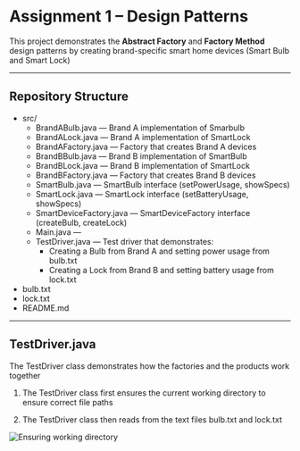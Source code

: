 # Assignment 1  – Design Patterns 

This project demonstrates the **Abstract Factory** and **Factory Method** design patterns by creating brand-specific smart home devices (Smart Bulb and Smart Lock)

---
##  Repository Structure

- src/  
  - BrandABulb.java — Brand A implementation of Smarbulb
  - BrandALock.java — Brand A implementation of SmartLock 
  - BrandAFactory.java — Factory that creates Brand A devices  
  - BrandBBulb.java — Brand B implementation of SmartBulb  
  - BrandBLock.java — Brand B implementation of SmartLock  
  - BrandBFactory.java — Factory that creates Brand B devices  
  - SmartBulb.java — SmartBulb interface (setPowerUsage, showSpecs)  
  - SmartLock.java — SmartLock interface (setBatteryUsage, showSpecs)  
  - SmartDeviceFactory.java — SmartDeviceFactory interface (createBulb, createLock)  
  - Main.java — 
  - TestDriver.java — Test driver that demonstrates:  
    - Creating a Bulb from Brand A and setting power usage from bulb.txt  
    - Creating a Lock from Brand B and setting battery usage from lock.txt  
- bulb.txt 
- lock.txt
- README.md 
---
##  TestDriver.java 

The TestDriver class demonstrates how the factories and the products work together

1. The TestDriver class first ensures the current working directory to ensure correct file paths 

2.  The TestDriver class then reads from the text files bulb.txt and lock.txt 




![Ensuring working directory](https://photos.app.goo.gl/1qbnKSnnGAXTZnu48)

